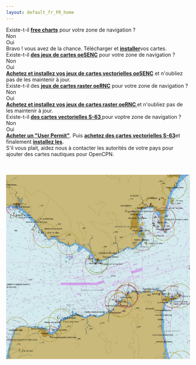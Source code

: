 ```yaml
---
layout: default_fr_FR_home
---
```


<div class="questions">
<div class="questionok question">
Existe-t-il <a href="https://opencpn.org/OpenCPN/info/chartsource.html"><strong>free charts</strong></a> pour votre zone de navigation ?
</div>
</div>

<div class="arrows">
<div class="answer col1 inline">
<i class="down"></i>
</div>
<div class="answer col2 inline">
<i class="down"></i>
</div>
</div>

<div class="separator"></div>

<div class="answers">
  
<div class="answer col1 inline">
<div class="yesno no">
Non
</div>
</div>
<div class="answer col2 inline">
<div class="yesno yes">
Oui
</div>
</div>
<div class="answer col3 inline">
<i class="right"></i>
</div>
<div class="answer col4 inline">
<div class="questionok ok">
Bravo ! vous avez de la chance. Télécharger et <a href="https://opencpn.org/wiki/dokuwiki/doku.php?id=opencpn:opencpn_user_manual:getting_started:chart_installation"><strong>installer</strong></a>vos cartes.
</div>
</div>
</div>

<div class="separator"></div>

<div class="arrows">
<div class="answer col1 inline">
<i class="down"></i>
</div>
</div>

<div class="questions">
<div class="questionok question">
Existe-t-il <a href="https://o-charts.org/shop/index.php?id_category=8&controller=category"><strong>des jeux de cartes oeSENC</strong></a> pour votre zone de navigation ?
</div>
</div>

<div class="arrows">
<div class="answer col1 inline">
<i class="down"></i>
</div>
<div class="answer col2 inline">
<i class="down"></i>
</div>
</div>

<div class="separator"></div>

  
  <div class="answers">
    
<div class="answer col1 inline">
<div class="yesno no">
Non
</div>
</div>
<div class="answer col2 inline">
<div class="yesno yes">
Oui
</div>
</div>
<div class="answer col3 inline">
<i class="right"></i>
</div>
<div class="answer col4 inline">
<div class="questionok ok">
<a href="./oesenc_fr_FR.html"><strong>Achetez et installez vos jeux de cartes vectorielles oeSENC</strong></a> et n'oubliez pas de les maintenir à jour.
</div>
</div>
</div>

<div class="separator"></div>

<div class="arrows">
<div class="answer col1 inline">
<i class="down"></i>
</div>
</div>

<div class="questions">
<div class="questionok question">
Existe-t-il des <a href="https://o-charts.org/shop/index.php?id_category=14&controller=category"><strong>jeux de cartes raster oeRNC</strong></a> pour votre zone de navigation ?
</div>
</div>

<div class="arrows">
<div class="answer col1 inline">
<i class="down"></i>
</div>
<div class="answer col2 inline">
<i class="down"></i>
</div>
</div>
<div class="separator"></div>
<div class="answers">  
<div class="answer col1 inline">
<div class="yesno no">
Non
</div>
</div>
<div class="answer col2 inline">
<div class="yesno yes">
Oui
</div>
</div>
<div class="answer col3 inline">
<i class="right"></i>
</div>
<div class="answer col4 inline">
<div class="questionok ok">
<a href="./oernc_fr_FR.html"><strong>Achetez et installez vos jeux de cartes raster oeRNC </strong></a> et n'oubliez pas de les maintenir à jour.
</div>
</div>
</div>

<div class="separator"></div>

<div class="arrows">
<div class="answer col1 inline">
<i class="down"></i>
</div>
</div>

<div class="questions">
<div class="questionok question">
Existe-t-il <a href="https://www.chartworld.com/shop/off_enc"><strong>des cartes vectorielles S-63 </strong></a> pour voptre zone de navigation ?
</div>
</div>

<div class="arrows">
<div class="answer col1 inline">
<i class="down"></i>
</div>
<div class="answer col2 inline">
<i class="down"></i>
</div>
</div>

<div class="separator"></div>
<div class="answers"> 
<div class="answer col1 inline">
<div class="yesno no">
Non
</div>
</div>
<div class="answer col2 inline">
<div class="yesno yes">
Oui
</div>
</div>
<div class="answer col3 inline">
<i class="right"></i>
</div>
<div class="answer col4 inline">
<div class="questionok ok">
<a href="https://o-charts.org/shop/index.php?id_category=6&controller=category"><strong>Acheter un "User Permit"</strong></a>. Puis <a href="https://www.chartworld.com/shop/off_enc"><strong>achetez des cartes vectorielles S-63</strong></a>et finalement <a href="./s63_fr_FR.html"><strong>installez les</strong></a>.
</div>
</div>
</div>

<div class="separator"></div>

<div class="arrows">
<div class="answer col1 inline">
<i class="down"></i>
</div>
</div>

<div class="questions">
<div class="questionok question">
S'il vous plait, aidez nous à contacter les autorités de votre pays pour ajouter des cartes nautiques pour OpenCPN.
</div>
</div>
<p>
<br /><br /> <img src="./assets/images/oesenc_chart.png" alt="Cartes oeRNC" />
</p>
